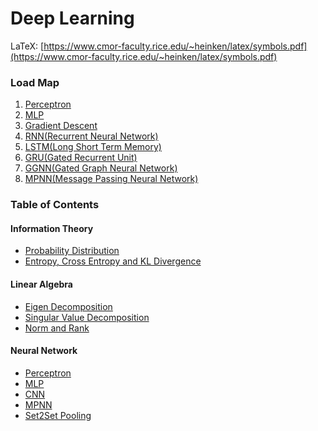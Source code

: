 # Deep Learning
LaTeX: [https://www.cmor-faculty.rice.edu/~heinken/latex/symbols.pdf](https://www.cmor-faculty.rice.edu/~heinken/latex/symbols.pdf)

### Load Map
1. [Perceptron](./neural-network/perceptron.md)
2. [MLP](./neural-network/mlp.md)
3. [Gradient Descent](./neural-network/gradient-descent.md)
4. [RNN(Recurrent Neural Network)]()
5. [LSTM(Long Short Term Memory)]()
6. [GRU(Gated Recurrent Unit)]()
7. [GGNN(Gated Graph Neural Network)]()
8. [MPNN(Message Passing Neural Network)]()

### Table of Contents

#### Information Theory
- [Probability Distribution](./information-theory/probability-distribution.md)
- [Entropy, Cross Entropy and KL Divergence](./information-theory/entropy-kl.md)

#### Linear Algebra
- [Eigen Decomposition](./linear-algebra/eigen-decomposition.md)
- [Singular Value Decomposition](./linear-algebra/singular-value-decomposition.md)
- [Norm and Rank](./linear-algebra/norm-rank.md)

#### Neural Network
- [Perceptron](./neural-network/perceptron.md)
- [MLP](./neural-network/mlp.md)
- [CNN](./neural-network/cnn.md)
- [MPNN](./neural-network/mpnn.md)
- [Set2Set Pooling](./neural-network/set2set.md)
